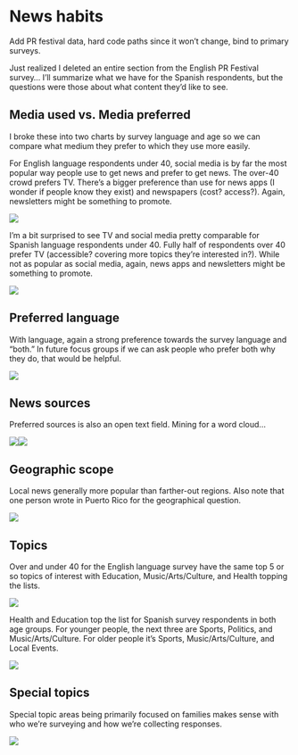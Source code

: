News habits
================

Add PR festival data, hard code paths since it won’t change, bind to
primary surveys.

Just realized I deleted an entire section from the English PR Festival
survey… I’ll summarize what we have for the Spanish respondents, but the
questions were those about what content they’d like to see.

## Media used vs. Media preferred

I broke these into two charts by survey language and age so we can
compare what medium they prefer to which they use more easily.

For English language respondents under 40, social media is by far the
most popular way people use to get news and prefer to get news. The
over-40 crowd prefers TV. There’s a bigger preference than use for news
apps (I wonder if people know they exist) and newspapers (cost?
access?). Again, newsletters might be something to promote.

![](news_habits_files/figure-gfm/unnamed-chunk-7-1.png)<!-- -->

I’m a bit surprised to see TV and social media pretty comparable for
Spanish language respondents under 40. Fully half of respondents over 40
prefer TV (accessible? covering more topics they’re interested in?).
While not as popular as social media, again, news apps and newsletters
might be something to promote.

![](news_habits_files/figure-gfm/unnamed-chunk-8-1.png)<!-- -->

## Preferred language

With language, again a strong preference towards the survey language and
“both.” In future focus groups if we can ask people who prefer both why
they do, that would be helpful.

![](news_habits_files/figure-gfm/unnamed-chunk-10-1.png)<!-- -->

## News sources

Preferred sources is also an open text field. Mining for a word cloud…

![](news_habits_files/figure-gfm/unnamed-chunk-13-1.png)<!-- -->![](news_habits_files/figure-gfm/unnamed-chunk-13-2.png)<!-- -->

## Geographic scope

Local news generally more popular than farther-out regions. Also note
that one person wrote in Puerto Rico for the geographical question.

![](news_habits_files/figure-gfm/unnamed-chunk-15-1.png)<!-- -->

## Topics

Over and under 40 for the English language survey have the same top 5 or
so topics of interest with Education, Music/Arts/Culture, and Health
topping the lists.

![](news_habits_files/figure-gfm/unnamed-chunk-17-1.png)<!-- -->

Health and Education top the list for Spanish survey respondents in both
age groups. For younger people, the next three are Sports, Politics, and
Music/Arts/Culture. For older people it’s Sports, Music/Arts/Culture,
and Local Events.

![](news_habits_files/figure-gfm/unnamed-chunk-18-1.png)<!-- -->

## Special topics

Special topic areas being primarily focused on families makes sense with
who we’re surveying and how we’re collecting responses.

![](news_habits_files/figure-gfm/unnamed-chunk-20-1.png)<!-- -->
